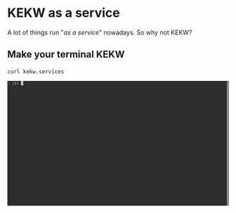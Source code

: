 # KEKW as a service

A lot of things run "<i>as a service</i>" nowadays. So why not KEKW?

## Make your terminal KEKW

```
curl kekw.services
```

![](kekw.gif)
